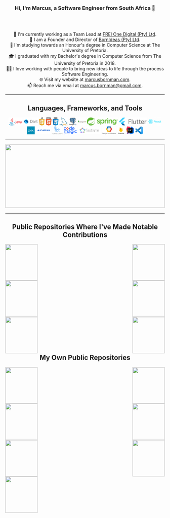 <h3 align="center">Hi, I'm Marcus, a Software Engineer from South Africa 👋</h3>
<br>
<p align="center">
  <br>
  👔 I'm currently working as a Team Lead at <a href="https://www.frei.one" title="Issues">FREI One Digital (Pty) Ltd</a>.
  <br>
  🍃 I am a Founder and Director of <a href="https://www.born.dev" title="Issues">BornIdeas (Pty) Ltd</a>.
  <br>
  🔬 I'm studying towards an Honour's degree in Computer Science at The University of Pretoria.
  <br>
  🎓 I graduated with my Bachelor's degree in Computer Science from The University of Pretoria in 2018.
  <br>
  👨‍💻 I love working with people to bring new ideas to life through the process Software Engineering.
  <br>
  🌐 Visit my website at <a href="https://marcusbornman.com" title="Issues">marcusbornman.com</a>.
  <br>
  📫 Reach me via email at <a href="mailto: marcus.bornman@gmail.com">marcus.bornman@gmail.com</a>.
</p>

<hr>

<h2 align="center">Languages, Frameworks, and Tools</h2>

<p align="center">
  <!-- Languages -->
  <code><img title="Java" height="25" src="https://github.com/marcus-bornman/marcus-bornman/blob/master/assets/java.png"></code>
  <code><img title="Dart" height="25" src="https://github.com/marcus-bornman/marcus-bornman/blob/master/assets/dart.png"></code>
  <code><img title="JavaScript" height="25" src="https://github.com/marcus-bornman/marcus-bornman/blob/master/assets/js.png"></code>
  <code><img title="HTML5" height="25" src="https://github.com/marcus-bornman/marcus-bornman/blob/master/assets/html.png"></code>
  <code><img title="CSS" height="25" src="https://github.com/marcus-bornman/marcus-bornman/blob/master/assets/css.png"></code>
  <!-- Database Management Systems -->
  <code><img title="MySQL" height="25" src="https://github.com/marcus-bornman/marcus-bornman/blob/master/assets/mysql.png"></code>
  <code><img title="PostgreSQL" height="25" src="https://github.com/marcus-bornman/marcus-bornman/blob/master/assets/postgresql.png"></code>
  <code><img title="mongoDB" height="25" src="https://github.com/marcus-bornman/marcus-bornman/blob/master/assets/mongodb.png"></code>
  <!-- Frameworks -->
  <code><img title="Spring" height="25" src="https://github.com/marcus-bornman/marcus-bornman/blob/master/assets/spring.png"></code>
  <code><img title="Flutter" height="25" src="https://github.com/marcus-bornman/marcus-bornman/blob/master/assets/flutter.png"></code>
  <code><img title="React" height="25" src="https://github.com/marcus-bornman/marcus-bornman/blob/master/assets/react.png"></code>
  <code><img title="ZK Framework" height="25" src="https://github.com/marcus-bornman/marcus-bornman/blob/master/assets/zk.png"></code>
  <!-- CI/CD Platforms/Tools -->
  <code><img title="Atlassian" height="25" src="https://github.com/marcus-bornman/marcus-bornman/blob/master/assets/atlassian.png"></code>
  <code><img title="Github Actions" height="25" src="https://github.com/marcus-bornman/marcus-bornman/blob/master/assets/actions.png"></code>
  <code><img title="CodeMagic" height="25" src="https://github.com/marcus-bornman/marcus-bornman/blob/master/assets/codemagic.png"></code>
  <code><img title="Fastlane" height="25" src="https://github.com/marcus-bornman/marcus-bornman/blob/master/assets/fastlane.png"></code>
  <!-- Cloud Platforms -->
  <code><img title="Google CLoud Platform" height="25" src="https://github.com/marcus-bornman/marcus-bornman/blob/master/assets/gcp.png"></code>
  <code><img title="Firebase" height="25" src="https://github.com/marcus-bornman/marcus-bornman/blob/master/assets/firebase.png"></code>
  <!-- Integrated Development Environments -->
  <code><img title="IntelliJ" height="25" src="https://github.com/marcus-bornman/marcus-bornman/blob/master/assets/intellij.png"></code>
  <code><img title="Visual Studio Code" height="25" src="https://github.com/marcus-bornman/marcus-bornman/blob/master/assets/vscode.png"></code>
</p>

<hr>

<a href="https://github.com/anuraghazra/github-readme-stats" title="Go to Source"><img width="100%" height="200" src="https://github-readme-stats.vercel.app/api?username=marcus-bornman&show_icons=true&theme=gotham"></a>

<hr>

<h2 align="center">Public Repositories Where I've Made Notable Contributions</h2>

<p width="100%" align="center">
    <a align="left" href="https://github.com/marcus-bornman/Algorithms" title="Algorithms">
        <img align="left" width="45%" height="115" src="https://github-readme-stats.vercel.app/api/pin/?username=born-ideas&repo=itc2007&theme=gotham">
    </a>
    <a align="right" href="https://github.com/marcus-bornman/DataStructures" title="Data Structures">
        <img align="right" width="45%" height="115" src="https://github-readme-stats.vercel.app/api/pin/?username=born-ideas&repo=rsa_scan&theme=gotham">
    </a>
</p>
<br><br>
<p width="100%" align="center">
    <a align="left" href="https://github.com/marcus-bornman/Algorithms" title="Algorithms">
        <img align="left" width="45%" height="115" src="https://github-readme-stats.vercel.app/api/pin/?username=born-ideas&repo=masterpass&theme=gotham">
    </a>
    <a align="right" href="https://github.com/marcus-bornman/DataStructures" title="Data Structures">
        <img align="right" width="45%" height="115" src="https://github-readme-stats.vercel.app/api/pin/?username=born-ideas&repo=rsa_identification&theme=gotham">
    </a>
</p>
<br><br>
<p width="100%" align="center">
    <a align="left" href="https://github.com/marcus-bornman/Algorithms" title="Algorithms">
        <img align="left" width="45%" height="115" src="https://github-readme-stats.vercel.app/api/pin/?username=born-ideas&repo=measurements&theme=gotham">
    </a>
    <a align="right" href="https://github.com/marcus-bornman/DataStructures" title="Data Structures">
        <img align="right" width="45%" height="115" src="https://github-readme-stats.vercel.app/api/pin/?username=FirebaseExtended&repo=flutterfire&theme=gotham">
    </a>
</p>
<br><br><br><br><br><br><br><br><br><br><br><br><br>

<h2 align="center">My Own Public Repositories</h2>

<p width="100%" align="center">
    <a align="left" href="https://github.com/marcus-bornman/Algorithms" title="Algorithms">
        <img align="left" width="45%" height="115" src="https://github-readme-stats.vercel.app/api/pin/?username=marcus-bornman&repo=cos_710_assignment_1&theme=gotham">
    </a>
    <a align="right" href="https://github.com/marcus-bornman/DataStructures" title="Data Structures">
        <img align="right" width="45%" height="115" src="https://github-readme-stats.vercel.app/api/pin/?username=marcus-bornman&repo=cos_790_assignment_1&theme=gotham">
    </a>
</p>
<br><br>
<p width="100%" align="center">
    <a align="left" href="https://github.com/marcus-bornman/Algorithms" title="Algorithms">
        <img align="left" width="45%" height="115" src="https://github-readme-stats.vercel.app/api/pin/?username=marcus-bornman&repo=cos_710_assignment_2&theme=gotham">
    </a>
    <a align="right" href="https://github.com/marcus-bornman/DataStructures" title="Data Structures">
        <img align="right" width="45%" height="115" src="https://github-readme-stats.vercel.app/api/pin/?username=marcus-bornman&repo=cos_790_assignment_2&theme=gotham">
    </a>
</p>
<br><br>
<p width="100%" align="center">
    <a align="left" href="https://github.com/marcus-bornman/Algorithms" title="Algorithms">
        <img align="left" width="45%" height="115" src="https://github-readme-stats.vercel.app/api/pin/?username=marcus-bornman&repo=cos_710_assignment_3&theme=gotham">
    </a>
    <a align="right" href="https://github.com/marcus-bornman/DataStructures" title="Data Structures">
        <img align="right" width="45%" height="115" src="https://github-readme-stats.vercel.app/api/pin/?username=marcus-bornman&repo=cos_790_assignment_3&theme=gotham">
    </a>
</p>
<br><br>
<p width="100%" align="center">
    <a align="left" href="https://github.com/marcus-bornman/Algorithms" title="Algorithms">
        <img align="left" width="45%" height="115" src="https://github-readme-stats.vercel.app/api/pin/?username=marcus-bornman&repo=cos_730_project&theme=gotham">
    </a>
</p>